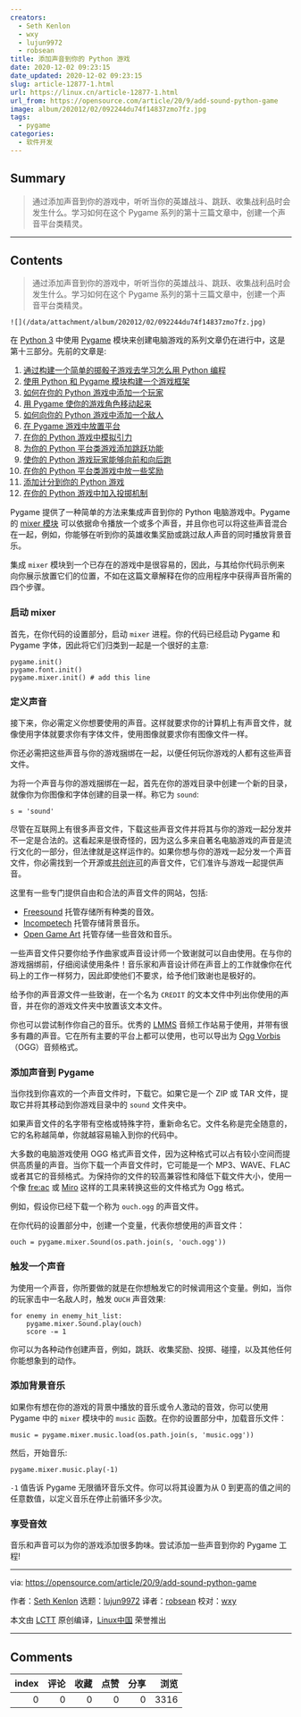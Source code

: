```yaml
---
creators:
  - Seth Kenlon
  - wxy
  - lujun9972
  - robsean
title: 添加声音到你的 Python 游戏
date: 2020-12-02 09:23:15
date_updated: 2020-12-02 09:23:15
slug: article-12877-1.html
url: https://linux.cn/article-12877-1.html
url_from: https://opensource.com/article/20/9/add-sound-python-game
image: album/202012/02/092244du74f14837zmo7fz.jpg
tags:
  - pygame
categories:
  - 软件开发
---
```


## Summary

> 通过添加声音到你的游戏中，听听当你的英雄战斗、跳跃、收集战利品时会发生什么。学习如何在这个 Pygame 系列的第十三篇文章中，创建一个声音平台类精灵。

***

<!-- more -->

## Contents

> 
> 通过添加声音到你的游戏中，听听当你的英雄战斗、跳跃、收集战利品时会发生什么。学习如何在这个 Pygame 系列的第十三篇文章中，创建一个声音平台类精灵。
> 
> 
> 

`![](/data/attachment/album/202012/02/092244du74f14837zmo7fz.jpg)`

在 [Python 3](https://www.python.org/) 中使用 [Pygame](https://www.pygame.org/news) 模块来创建电脑游戏的系列文章仍在进行中，这是第十三部分。先前的文章是:

1. [通过构建一个简单的掷骰子游戏去学习怎么用 Python 编程](https://linux.cn/article-9071-1.html)
2. [使用 Python 和 Pygame 模块构建一个游戏框架](https://linux.cn/article-10850-1.html)
3. [如何在你的 Python 游戏中添加一个玩家](https://linux.cn/article-10858-1.html)
4. [用 Pygame 使你的游戏角色移动起来](https://linux.cn/article-10874-1.html)
5. [如何向你的 Python 游戏中添加一个敌人](https://linux.cn/article-10883-1.html)
6. [在 Pygame 游戏中放置平台](https://linux.cn/article-10902-1.html)
7. [在你的 Python 游戏中模拟引力](https://linux.cn/article-11780-1.html)
8. [为你的 Python 平台类游戏添加跳跃功能](https://linux.cn/article-11790-1.html)
9. [使你的 Python 游戏玩家能够向前和向后跑](https://linux.cn/article-11819-1.html)
10. [在你的 Python 平台类游戏中放一些奖励](https://linux.cn/article-11828-1.html)
11. [添加计分到你的 Python 游戏](https://linux.cn/article-11839-1.html)
12. [在你的 Python 游戏中加入投掷机制](https://linux.cn/article-12872-1.html)

Pygame 提供了一种简单的方法来集成声音到你的 Python 电脑游戏中。Pygame 的 [mixer 模块](https://www.pygame.org/docs/ref/mixer.html) 可以依据命令播放一个或多个声音，并且你也可以将这些声音混合在一起，例如，你能够在听到你的英雄收集奖励或跳过敌人声音的同时播放背景音乐。

集成 `mixer` 模块到一个已存在的游戏中是很容易的，因此，与其给你代码示例来向你展示放置它们的位置，不如在这篇文章解释在你的应用程序中获得声音所需的四个步骤。

### 启动 mixer

首先，在你代码的设置部分，启动 `mixer` 进程。你的代码已经启动 Pygame 和 Pygame 字体，因此将它们归类到一起是一个很好的主意:

```shell
pygame.init()
pygame.font.init()
pygame.mixer.init() # add this line
```

### 定义声音

接下来，你必需定义你想要使用的声音。这样就要求你的计算机上有声音文件，就像使用字体就要求你有字体文件，使用图像就要求你有图像文件一样。

你还必需把这些声音与你的游戏捆绑在一起，以便任何玩你游戏的人都有这些声音文件。

为将一个声音与你的游戏捆绑在一起，首先在你的游戏目录中创建一个新的目录，就像你为你图像和字体创建的目录一样。称它为 `sound`:

```shell
s = 'sound'
```

尽管在互联网上有很多声音文件，下载这些声音文件并将其与你的游戏一起分发并不一定是合法的。这看起来是很奇怪的，因为这么多来自著名电脑游戏的声音是流行文化的一部分，但法律就是这样运作的。如果你想与你的游戏一起分发一个声音文件，你必需找到一个开源或[共创许可](https://opensource.com/article/20/1/what-creative-commons)的声音文件，它们准许与游戏一起提供声音。

这里有一些专门提供自由和合法的声音文件的网站，包括:

* [Freesound](https://freesound.org) 托管存储所有种类的音效。
* [Incompetech](https://incompetech.filmmusic.io) 托管存储背景音乐。
* [Open Game Art](https://opengameart.org) 托管存储一些音效和音乐。

一些声音文件只要你给予作曲家或声音设计师一个致谢就可以自由使用。在与你的游戏捆绑前，仔细阅读使用条件！音乐家和声音设计师在声音上的工作就像你在代码上的工作一样努力，因此即使他们不要求，给予他们致谢也是极好的。

给予你的声音源文件一些致谢，在一个名为 `CREDIT` 的文本文件中列出你使用的声音，并在你的游戏文件夹中放置该文本文件。

你也可以尝试制作你自己的音乐。优秀的 [LMMS](https://opensource.com/life/16/2/linux-multimedia-studio) 音频工作站易于使用，并带有很多有趣的声音。它在所有主要的平台上都可以使用，也可以导出为 [Ogg Vorbis](https://en.wikipedia.org/wiki/Vorbis)（OGG）音频格式。

### 添加声音到 Pygame

当你找到你喜欢的一个声音文件时，下载它。如果它是一个 ZIP 或 TAR 文件，提取它并将其移动到你游戏目录中的 `sound` 文件夹中。

如果声音文件的名字带有空格或特殊字符，重新命名它。文件名称是完全随意的，它的名称越简单，你就越容易输入到你的代码中。

大多数的电脑游戏使用 OGG 格式声音文件，因为这种格式可以占有较小空间而提供高质量的声音。当你下载一个声音文件时，它可能是一个 MP3、WAVE、FLAC 或者其它的音频格式。为保持你的文件的较高兼容性和降低下载文件大小，使用一个像 [fre:ac](https://www.freac.org/index.php/en/downloads-mainmenu-330) 或 [Miro](http://getmiro.com) 这样的工具来转换这些的文件格式为 Ogg 格式。

例如，假设你已经下载一个称为 `ouch.ogg` 的声音文件。

在你代码的设置部分中，创建一个变量，代表你想使用的声音文件：

```shell
ouch = pygame.mixer.Sound(os.path.join(s, 'ouch.ogg'))
```

### 触发一个声音

为使用一个声音，你所要做的就是在你想触发它的时候调用这个变量。例如，当你的玩家击中一名敌人时，触发 `OUCH` 声音效果:

```shell
for enemy in enemy_hit_list:
    pygame.mixer.Sound.play(ouch)
    score -= 1
```

你可以为各种动作创建声音，例如，跳跃、收集奖励、投掷、碰撞，以及其他任何你能想象到的动作。

### 添加背景音乐

如果你有想在你的游戏的背景中播放的音乐或令人激动的音效，你可以使用 Pygame 中的 `mixer` 模块中的 `music` 函数。在你的设置部分中，加载音乐文件：

```shell
music = pygame.mixer.music.load(os.path.join(s, 'music.ogg'))
```

然后，开始音乐:

```shell
pygame.mixer.music.play(-1)
```

`-1` 值告诉 Pygame 无限循环音乐文件。你可以将其设置为从 0 到更高的值之间的任意数值，以定义音乐在停止前循环多少次。

### 享受音效

音乐和声音可以为你的游戏添加很多韵味。尝试添加一些声音到你的 Pygame 工程!

---

via: <https://opensource.com/article/20/9/add-sound-python-game>

作者：[Seth Kenlon](https://opensource.com/users/seth) 选题：[lujun9972](https://github.com/lujun9972) 译者：[robsean](https://github.com/robsean) 校对：[wxy](https://github.com/wxy)

本文由 [LCTT](https://github.com/LCTT/TranslateProject) 原创编译，[Linux中国](https://linux.cn/) 荣誉推出

***

## Comments


|   index |   评论 |   收藏 |   点赞 |   分享 |   浏览 |
|--------:|-------:|-------:|-------:|-------:|-------:|
|       0 |      0 |      0 |      0 |      0 |   3316 |
